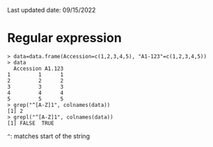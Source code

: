 Last updated date: 09/15/2022

# Regular expression

```
> data=data.frame(Accession=c(1,2,3,4,5), "A1-123"=c(1,2,3,4,5))
> data
  Accession A1.123
1         1      1
2         2      2
3         3      3
4         4      4
5         5      5
> grep("^[A-Z]1", colnames(data))
[1] 2
> grepl("^[A-Z]1", colnames(data))
[1] FALSE  TRUE

```
`^`: matches start of the string
